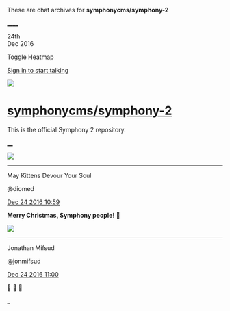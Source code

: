 These are chat archives for **symphonycms/symphony-2**

[__](/symphonycms/symphony-2/archives/2016/12/25)[__](/symphonycms/symphony-2/archives/2016/12/23)

24th  
Dec 2016

Toggle Heatmap

[Sign in to start talking](/login?action=login&button=archive-login)

![](https://avatars-02.gitter.im/group/iv/3/57542c45c43b8c601977197e?s=48)

#  [symphonycms/symphony-2](/symphonycms/symphony-2)

This is the official Symphony 2 repository.

[ __](/orgs/symphonycms/rooms "More symphonycms rooms")

![](https://avatars1.githubusercontent.com/u/72777?v=3&s=30)

____

May Kittens Devour Your Soul

@diomed

[Dec 24 2016
10:59](https://gitter.im/symphonycms/symphony-2?at=585e55167a3f79ef5d9761a8)

**Merry Christmas, Symphony people!** :christmas_tree:

![](https://avatars1.githubusercontent.com/u/859775?v=3&s=30)

____

Jonathan Mifsud

@jonmifsud

[Dec 24 2016
11:00](https://gitter.im/symphonycms/symphony-2?at=585e5558c5a4e0233bc57022)

:christmas_tree: :santa: :cookie:

_

